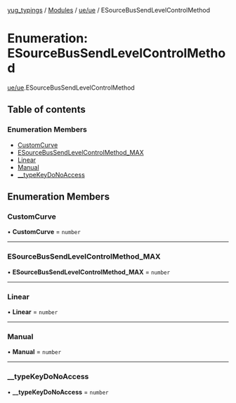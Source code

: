 [yug_typings](../README.md) / [Modules](../modules.md) / [ue/ue](../modules/ue_ue.md) / ESourceBusSendLevelControlMethod

# Enumeration: ESourceBusSendLevelControlMethod

[ue/ue](../modules/ue_ue.md).ESourceBusSendLevelControlMethod

## Table of contents

### Enumeration Members

- [CustomCurve](ue_ue.ESourceBusSendLevelControlMethod.md#customcurve)
- [ESourceBusSendLevelControlMethod\_MAX](ue_ue.ESourceBusSendLevelControlMethod.md#esourcebussendlevelcontrolmethod_max)
- [Linear](ue_ue.ESourceBusSendLevelControlMethod.md#linear)
- [Manual](ue_ue.ESourceBusSendLevelControlMethod.md#manual)
- [\_\_typeKeyDoNoAccess](ue_ue.ESourceBusSendLevelControlMethod.md#__typekeydonoaccess)

## Enumeration Members

### CustomCurve

• **CustomCurve** = `number`

___

### ESourceBusSendLevelControlMethod\_MAX

• **ESourceBusSendLevelControlMethod\_MAX** = `number`

___

### Linear

• **Linear** = `number`

___

### Manual

• **Manual** = `number`

___

### \_\_typeKeyDoNoAccess

• **\_\_typeKeyDoNoAccess** = `number`
